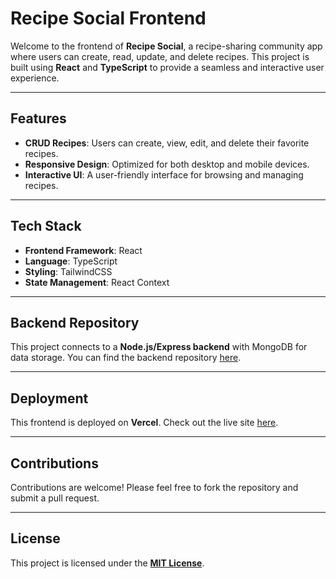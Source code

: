 # Recipe Social Frontend  

Welcome to the frontend of **Recipe Social**, a recipe-sharing community app where users can create, read, update, and delete recipes. This project is built using **React** and **TypeScript** to provide a seamless and interactive user experience.  

---

## Features  
- **CRUD Recipes**: Users can create, view, edit, and delete their favorite recipes.  
- **Responsive Design**: Optimized for both desktop and mobile devices.  
- **Interactive UI**: A user-friendly interface for browsing and managing recipes.  

---

## Tech Stack  
- **Frontend Framework**: React  
- **Language**: TypeScript  
- **Styling**: TailwindCSS
- **State Management**: React Context 

---

## Backend Repository  
This project connects to a **Node.js/Express backend** with MongoDB for data storage. You can find the backend repository [here](https://github.com/Jeffawe/Recipe-Social-Backend).  

---

## Deployment  
This frontend is deployed on **Vercel**. Check out the live site [here](https://recipe-social.vercel.app).  

---

## Contributions  
Contributions are welcome! Please feel free to fork the repository and submit a pull request.  

---

## License  
This project is licensed under the **[MIT License](LICENSE)**.   
